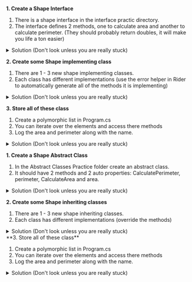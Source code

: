 **1. Create a Shape Interface**
1. There is a shape interface in the interface practic directory.
2. The interface defines 2 methods, one to calculate area and another to calculate perimeter. (They should probably return doubles, it will make you life a ton easier)
<details>
  <summary>Solution (Don't look unless you are really stuck)</summary>

```c#
  public interface IShape {
        public double CalculateArea();
        public double CalculatePerimeter();
    }
  ```
</details>

**2. Create some Shape implementing class**
1. There are 1 - 3 new shape implementing classes.
2. Each class has different implementations (use the error helper in Rider to automatically generate all of the methods it is implementing)
<details>
  <summary>Solution (Don't look unless you are really stuck)</summary>

```c#
  public class Rectangle : IShape {
        private double _width = 5;
        private double _height = 2;
      
        public double CalculateArea(){
            return _width * _height;
        };
      
        public double CalculatePerimeter(){
            return 2 * _width + 2 * _height;
        };
    }
  ```
</details>

**3. Store all of these class**

1. Create a polymorphic list in Program.cs
2. You can iterate over the elements and access there methods
3. Log the area and perimeter along with the name.

<details>
  <summary>Solution (Don't look unless you are really stuck)</summary>

```c#
namespace AbstractionPractice
{
    public static class Program {

        public static void Main(string[] args)
        {
            List<IShape> shapes = new List<IShape>();
            shapes.Add(new Rectangle());
            foreach(var shape in shapes){
                Console.WriteLine($"{shape.GetType.Name}'s" +
                    $"area is {shape.CalculateArea()} and" +
                    $"its perimeter is {shape.CalculatePerimeter()}");
            }
        }
    }
}
  ```
</details>

**1. Create a Shape Abstract Class**
1. In the Abstract Classes Practice folder create an abstract class.
2. It should have 2 methods and 2 auto properties: CalculatePerimeter, perimeter, CalculateArea and area.


<details>
  <summary>Solution (Don't look unless you are really stuck)</summary>

```c#
  public abstract class Shape {
      
        public double Area {get; set;}
        public double Perimeter {get; set;}
      
        public abstract double CalculateArea();
        public abstract double CalculatePerimeter();
    }
  ```
</details>


**2. Create some Shape inheriting classes**
1. There are 1 - 3 new shape inheriting classes.
2. Each class has different implementations (override the methods)
<details>
  <summary>Solution (Don't look unless you are really stuck)</summary>

```c#
  public class Rectangle : Shape {
        private double _width = 5;
        private double _height = 2;
      
        public override double CalculateArea(){
            Area = _width * _height;
            return Area;
        };
      
        public override double CalculatePerimeter(){
            Perimeter = 2 * _width + 2 * _height;
            return Perimeter;
        };
    }
  ```
</details>
**3. Store all of these class**

1. Create a polymorphic list in Program.cs
2. You can iterate over the elements and access there methods
3. Log the area and perimeter along with the name.

<details>
  <summary>Solution (Don't look unless you are really stuck)</summary>

```c#
namespace AbstractionPractice
{
    public static class Program {

        public static void Main(string[] args)
        {
            List<Shape> shapes = new List<Shape>();
            shapes.Add(new Rectangle());
            foreach(var shape in shapes){
                Console.WriteLine($"{shape.GetType.Name}'s" +
                    $"area is {shape.CalculateArea()} and" +
                    $"its perimeter is {shape.CalculatePerimeter()}");
            }
        }
    }
}
  ```
</details>


